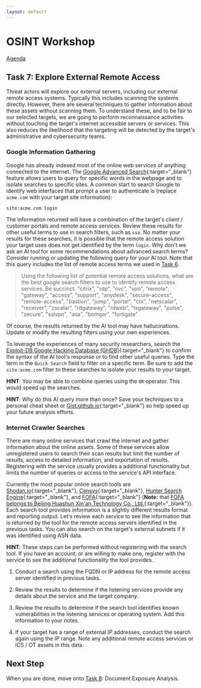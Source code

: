 ```yaml
---
layout: default
---
```


# OSINT Workshop
[Agenda](./index.md)

## Task 7: Explore External Remote Access

Threat actors will explore our external servers, including our external remote access systems. Typically this includes scanning the systems directly. However, there are several techniques to gather information about these assets without scanning them. To understand these, and to be fair to our selected targets, we are going to perform reconnaissance activities without touching the target's internet accessible servers or services. This also reduces the likelihood that the targeting will be detected by the target's administrative and cybersecurity teams.

### Google Information Gathering

Google has already indexed most of the online web services of anything connected to the internet. The [Google Advanced Search](https://www.google.co.uk/advanced_search){:target="_blank"} feature allows users to query for specific words in the webpage and to isolate searches to specific sites. A common start to search Google to identify web interfaces that prompt a user to authenticate is (replace `acme.com` with your target site information):

```site:acme.com login```

The information returned will have a combination of the target's client / customer portals and remote access services. Review these results for other useful terms to use in search filters, such as `sso`. No matter your results for these searches, it is possible that the remote access solution your target uses does not get identified by the term `login`. Why don't we ask an AI tool for some recommendations about advanced search terms? Consider running or updating the following query for your AI tool. Note that this query includes the list of remote access terms we used in [Task 6](task6.md).

> Using the following list of potential remote access solutions, what are the best google search filters to use to identify remote access services. Be succinct. "citrix", "rdp", "nvc", "vpn", "remote", "gateway", "access", "support", "anydesk", "secure-access", "remote-access", "bastion", "jump", "portal", "ctx", "netscalar", "receiver", "zscalar", "rdgateway", "rdweb", "tsgateway", "pulse", "secure", "sslvpn", "asa", "bomgar", "fortigate"

Of course, the results returned by the AI tool may have hallucinations. Update or modify the resulting filters using your own experiences. 

To leverage the experiences of many security researchers, search the [Exploit-DB Google Hacking Database (GHDB)](https://www.exploit-db.com/google-hacking-database){:target="_blank"} to confirm the syntax of the AI tool's response or to find other useful queries. Type the term in the `Quick Search` field to filter on a specific term. Be sure to add the `site:acme.com` filter to these searches to isolate your results to your target.

**HINT**: You may be able to combine queries using the `OR` operator. This would speed up the searches.

**HINT**: Why do this AI query more than once? Save your techniques to a personal cheat sheet or [Gist.github.io](https://gist.github.com/){:target="_blank"} so help speed up your future analysis efforts.

### Internet Crawler Searches

There are many online services that crawl the internet and gather information about the online assets. Some of these services allow unregistered users to search their scan results but limit the number of results, access to detailed information, and exportation of results. Registering with the service usually provides a additional functionality but limits the number of queries or access to the service's API interface.

Currently the most popular online search tools are [Shodan.io](https://www.shodan.io/){:target="_blank"}, [Censys](https://censys.io/){:target="_blank"}, [Hunter Search Engine](https://hunter.how/){:target="_blank"}, and [FOFA](https://en.fofa.info/){:target="_blank"} (**Note:** that [FOFA belongs to Beijing Huashun Xin'an Technology Co., Ltd.](https://en.fofa.info/about/en){:target="_blank"}). Each search tool provides information is a slightly different results format and reporting output. Let's review each service to see the information that is returned by the tool for the remote access servers identified in the previous tasks. You can also search on the target's external subnets if it was identified using ASN data.

**HINT**: These steps can be performed without registering with the search tool. If you have an account, or are willing to make one, register with the service to see the additional functionality the tool provides.

1. Conduct a search using the FQDN or IP address for the remote access server identified in previous tasks.

2. Review the results to determine if the listening services provide any details about the service and the target company. 

3. Review the results to determine if the search tool identifies known vulnerabilities in the listening services or operating system. Add this information to your notes.

4. If your target has a range of external IP addresses, conduct the search again using the IP range. Note any additional remote access services or ICS / OT assets in this data.

## Next Step

When you are done, move onto [Task 8](task8.md): Document Exposure Analysis.
